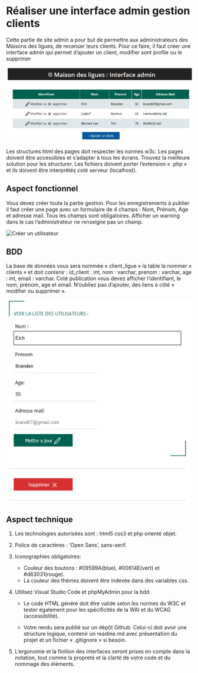 # Réaliser une interface admin gestion clients

Cette partie de site admin a pour but de permettre aux administrateurs des Maisons des ligues, de recenser leurs clients. 
Pour ce faire, il faut créer une interface admin qui permet d’ajouter un client, modifier sont profile ou le supprimer

![Ajouter un client](https://raw.githubusercontent.com/NicoLarson/ppe_gestion_clients_web/main/public/asset/img/Ajouter_un_client.png)

Les structures html des pages doit respecter les normes w3c. 
Les pages doivent être accessibles et s’adapter à tous les écrans. 
Trouvez la meilleure solution pour les structurer. 
Les fichiers doivent porter l’extension « .php » et ils doivent être interprétés coté serveur (localhost).

## Aspect fonctionnel
Vous devez créer toute la partie gestion. Pour les enregistrements à publier il faut créer une page avec un formulaire de 4 champs : Nom, Prénom, Age et adresse mail. Tous les champs sont obligatoires. 
Afficher un warning dans le cas l’administrateur ne renseigne pas un champ.

![Créer un utilisateur](https://raw.githubusercontent.com/NicoLarson/ppe_gestion_clients_web/main/public/asset/img/Cr%C3%A9er_un_utilisateur.png)
## BDD
La base de données vous sera nommée « client_ligue » la table la nommer « clients » et doit contenir : id_client : int, nom : varchar, prenom : varchar, age : int, email : varchar.
Coté publication vous devez afficher l’identifiant, le nom, prénom, age et email.
N’oubliez pas d’ajouter, des liens à côté « modifier ou supprimer ».

![Mettre à jour un client](https://raw.githubusercontent.com/NicoLarson/ppe_gestion_clients_web/main/public/asset/img/Mettre_a_jour_un_client.png)
## Aspect technique

1. Les technologies autorisées sont : html5 css3 et php orienté objet.
2. Police de caractères : ‘Open Sans’, sans-serif.
3. Iconographies obligatoires:
    - Couleur des boutons : #09599A(blue), #00614E(vert) et #d63031(rouge).
    - La couleur des thèmes doivent être indexée dans des variables css.
4. Utilisez Visual Studio Code et phpMyAdmin pour la bdd.
    - Le code HTML généré doit être valide selon les normes du W3C et tester également pour les spécificités de la WAI et du WCAG (accessibilité).

    - Votre rendu sera publié sur un dépôt Github. Celui-ci doit avoir une structure logique, contenir un readme.md avec présentation du projet et un fichier « .gitignore » si besoin.

5. L’ergonomie et la finition des interfaces seront prises en compte dans la notation, tout comme la propreté et la clarté de votre code et du nommage des éléments.
